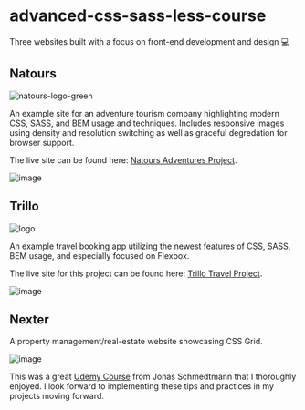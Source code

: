 # advanced-css-sass-less-course

Three websites built with a focus on front-end development and design 💻

## Natours

![natours-logo-green](https://user-images.githubusercontent.com/26236137/51804092-860c7180-2219-11e9-9e5c-87cc4d221e00.png)

An example site for an adventure tourism company highlighting modern CSS, SASS, and BEM usage and techniques.  Includes responsive images using density and resolution switching as well as graceful degredation for browser support. 

The live site can be found here: [Natours Adventures Project](https://michaeljamie.github.io/advanced-css-sass-less-course/Natours/ "Natours - Project").

![image](https://user-images.githubusercontent.com/26236137/51792075-b1d01e80-2169-11e9-9189-cdcb0dbecf37.png "Natours - Project")

## Trillo

![logo](https://user-images.githubusercontent.com/26236137/51804070-5198b580-2219-11e9-8a71-657b061fabcd.png)

An example travel booking app utilizing the newest features of CSS, SASS, BEM usage, and especially focused on Flexbox.

The live site for this project can be found here: [Trillo Travel Project](https://michaeljamie.github.io/advanced-css-sass-less-course/Trillo/ "Trillo - Project").

![image](https://user-images.githubusercontent.com/26236137/51792057-82b9ad00-2169-11e9-925d-059a73421590.png "Trillo - Project")

## Nexter

A property management/real-estate website showcasing CSS Grid.

![image](https://user-images.githubusercontent.com/26236137/50797033-adae9080-1290-11e9-9324-e6973ce1a5bf.png)


This was a great [Udemy Course](https://www.udemy.com/advanced-css-and-sass/ "Advanced CSS & SASS") from Jonas Schmedtmann that I thoroughly enjoyed.  I look forward to implementing these tips and practices in my projects moving forward.
